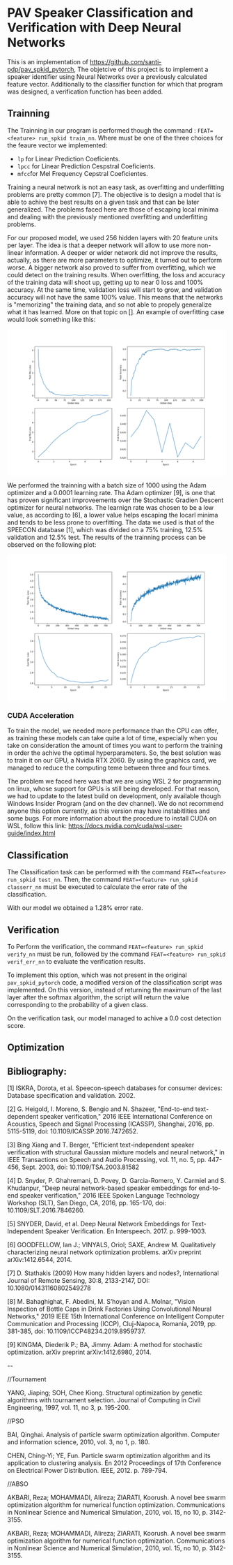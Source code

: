 # PAV Speaker Classification and Verification with Deep Neural Networks

This is an implementation of https://github.com/santi-pdp/pav_spkid_pytorch, The objetcive of this project is to implement a speaker identifier using Neural Networks over a previously calculated feature vector. Additionally to the classifier function for which that program was designed, a verification function has been added.

## Trainning
The Trainning in our program is performed though the command : `FEAT=<feature> run_spkid train_nn`. Where <feature> must be one of the three choices for the feaure vector we implemented:
  - `lp` for Linear Prediction Coeficients.
  - `lpcc` for Linear Prediction Cespstral Coeficients.
  - `mfcc`for Mel Frequency Cepstral Coeficientes.
  
Training a neural network is not an easy task, as overfitting and underfitting problems are pretty common [7]. The objective is to design a model that is able to achive the best results on a given task and that can be later generalized. The problems faced here are those of escaping local minima and dealing with the previously mentioned overfitting and underfitting problems.

For our proposed model, we used 256 hidden layers with 20 feature units per layer. The idea is that a deeper network will allow to use more non-linear information. A deeper or wider network did not improve the results, actually, as there are more parameters to optimize, it turned out to perform worse. A bigger network also proved to suffer from overfitting, which we could detect on the training results. When overfitting, the loss and accuracy of the training data will shoot up, getting up to near 0 loss and 100% accuracy. At the same time, validation loss will start to grow, and validation accuracy will not have the same 100% value. This means that the networks is "memorizing" the training data, and so not able to propely generalize what it has learned. More on that topic on []. An example of overfitting case would look something like this:

<img src="log_plot_overfitting.png" align="center">

We performed the trainning with a batch size of 1000 using the Adam optimizer and a 0.0001 learning rate. Tha Adam optimizer [9], is one that has proven significant improveements over the Stochastic Gradien Descent optimizer for neural networks. The learnign rate was chosen to be a low value, as according to [6], a lower value helps escaping the locarl minima and tends to be less prone to overfitting. The data we used is that of the SPEECON database [1], which was divided on a 75% training, 12.5% validation and 12.5% test. The results of the trainning process can be observed on the following plot:

<img src="log_plots.png" align="center">
  
### CUDA Acceleration
To train the model, we needed more performance than the CPU can offer, as training these models can take quite a lot of time, especially when you take on consideration the amount of times you want to perform the training in order the achive the optimal hyperparameters. So, the best solution was to train it on our GPU, a Nvidia RTX 2060. By using the graphics card, we managed to reduce the computing teme between three and four times.

The problem we faced here was that we are using WSL 2 for programming on linux, whose support for GPUs is still being developed. For that reason, we had to update to the latest build on development, only available though Windows Insider Program (and on the dev channel). We do not recommend anyone this option currently, as this version may have instabitlities and some bugs. For more information about the procedure to install CUDA on WSL, follow this link: https://docs.nvidia.com/cuda/wsl-user-guide/index.html

## Classification
The Classification task can be performed with the command `FEAT=<feature> run_spkid test_nn`. Then, the command `FEAT=<feature> run_spkid classerr_nn` must be executed to calculate the error rate of the classification.

With our model we obtained a 1.28% error rate.

## Verification
To Perform the verification, the command `FEAT=<feature> run_spkid verify_nn` must be run, followed by the command `FEAT=<feature> run_spkid verif_err_nn` to evaluate the verification results.

To implement this option, which was not present in the original `pav_spkid_pytorch` code, a modified version of the classification script was implemented. On this version, instead of returning the maximum of the last layer after the softmax algorithm, the script will return the value corresponding to the probability of a given class.

On the verification task, our model managed to achive a 0.0 cost detection score.


## Optimization


## Bibliography:

[1] ISKRA, Dorota, et al. Speecon-speech databases for consumer devices: Database specification and validation. 2002.

[2] G. Heigold, I. Moreno, S. Bengio and N. Shazeer, "End-to-end text-dependent speaker verification," 2016 IEEE International Conference on Acoustics, Speech and Signal Processing (ICASSP), Shanghai, 2016, pp. 5115-5119, doi: 10.1109/ICASSP.2016.7472652.

[3] Bing Xiang and T. Berger, "Efficient text-independent speaker verification with structural Gaussian mixture models and neural network," in IEEE Transactions on Speech and Audio Processing, vol. 11, no. 5, pp. 447-456, Sept. 2003, doi: 10.1109/TSA.2003.81582

[4] D. Snyder, P. Ghahremani, D. Povey, D. Garcia-Romero, Y. Carmiel and S. Khudanpur, "Deep neural network-based speaker embeddings for end-to-end speaker verification," 2016 IEEE Spoken Language Technology Workshop (SLT), San Diego, CA, 2016, pp. 165-170, doi: 10.1109/SLT.2016.7846260.

[5] SNYDER, David, et al. Deep Neural Network Embeddings for Text-Independent Speaker Verification. En Interspeech. 2017. p. 999-1003.

[6] GOODFELLOW, Ian J.; VINYALS, Oriol; SAXE, Andrew M. Qualitatively characterizing neural network optimization problems. arXiv preprint arXiv:1412.6544, 2014.

[7] D. Stathakis (2009) How many hidden layers and nodes?, International Journal of Remote Sensing, 30:8, 2133-2147, DOI: 10.1080/01431160802549278

[8] M. Bahaghighat, F. Abedini, M. S’hoyan and A. Molnar, "Vision Inspection of Bottle Caps in Drink Factories Using Convolutional Neural Networks," 2019 IEEE 15th International Conference on Intelligent Computer Communication and Processing (ICCP), Cluj-Napoca, Romania, 2019, pp. 381-385, doi: 10.1109/ICCP48234.2019.8959737.

[9] KINGMA, Diederik P.; BA, Jimmy. Adam: A method for stochastic optimization. arXiv preprint arXiv:1412.6980, 2014.

--

//Tournament

YANG, Jiaping; SOH, Chee Kiong. Structural optimization by genetic algorithms with tournament selection. Journal of Computing in Civil Engineering, 1997, vol. 11, no 3, p. 195-200.

//PSO

BAI, Qinghai. Analysis of particle swarm optimization algorithm. Computer and information science, 2010, vol. 3, no 1, p. 180.

CHEN, Ching-Yi; YE, Fun. Particle swarm optimization algorithm and its application to clustering analysis. En 2012 Proceedings of 17th Conference on Electrical Power Distribution. IEEE, 2012. p. 789-794.

//ABSO

AKBARI, Reza; MOHAMMADI, Alireza; ZIARATI, Koorush. A novel bee swarm optimization algorithm for numerical function optimization. Communications in Nonlinear Science and Numerical Simulation, 2010, vol. 15, no 10, p. 3142-3155.

AKBARI, Reza; MOHAMMADI, Alireza; ZIARATI, Koorush. A novel bee swarm optimization algorithm for numerical function optimization. Communications in Nonlinear Science and Numerical Simulation, 2010, vol. 15, no 10, p. 3142-3155.


